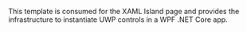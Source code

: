 ﻿This template is consumed for the XAML Island page and provides the infrastructure to instantiate UWP controls in a WPF .NET Core app.